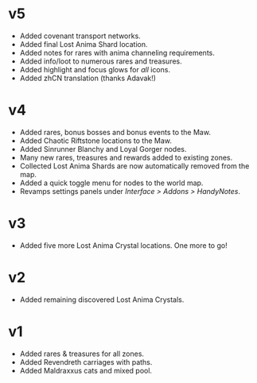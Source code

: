 # v5

* Added covenant transport networks.
* Added final Lost Anima Shard location.
* Added notes for rares with anima channeling requirements.
* Added info/loot to numerous rares and treasures.
* Added highlight and focus glows for *all* icons.
* Added zhCN translation (thanks Adavak!)

# v4

* Added rares, bonus bosses and bonus events to the Maw.
* Added Chaotic Riftstone locations to the Maw.
* Added Sinrunner Blanchy and Loyal Gorger nodes.
* Many new rares, treasures and rewards added to existing zones.
* Collected Lost Anima Shards are now automatically removed from the map.
* Added a quick toggle menu for nodes to the world map.
* Revamps settings panels under *Interface > Addons > HandyNotes*.

# v3

* Added five more Lost Anima Crystal locations. One more to go!

# v2

* Added remaining discovered Lost Anima Crystals.

# v1

* Added rares & treasures for all zones.
* Added Revendreth carriages with paths.
* Added Maldraxxus cats and mixed pool.